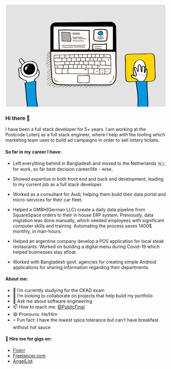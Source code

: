 <p align='center'>
  <img src="https://github.com/shabab477/shabab477/blob/main/web-gif.gif?raw=true" alt="gif of coding in computer"/>
</p>


### Hi there 👋

I have been a full stack developer for 5+ years. I am working at the Postcode Loterij as a full stack engineer, where I help with the tooling which marketing team uses to build ad campaigns in order to sell lottery tickets. 

#### So far in my career I have:

- Left everything behind in Bangladesh and moved to the Netherlands 🇳🇱 for work, so far best decision career/life - wise.

- Showed expertise in both front end and back end development, leading to my current job as a full stack developer.

- Worked as a consultant for Audi, helping them build their data portal and micro-services for their car fleet.

- Helped a GMBH(German LLC) create a daily data pipeline from SquareSpace orders to their in house ERP system. Previously, data migration was done manually, which needed employees with significant computer skills and training. Automating the process saves 1400$ monthly, in man-hours.

- Helped an argentine company develop a POS application for local steak restaurants. Worked on building a digital menu during Covid-19 which helped businesses stay afloat.

- Worked with Bangladesh govt. agencies for creating simple Android applications for sharing information regarding their departments.


#### About me:

- 🔭 I’m currently studying for the CKAD exam
- 👯 I’m looking to collaborate on projects that help build my portfolio
- 💬 Ask me about software engineering
- 📫 How to reach me: [@PublicFinal](https://twitter.com/publicfinal) 
- 😄 Pronouns: He/Him
- ⚡ Fun fact: I have the lowest spice tolerance but can't have breakfast without hot sauce 

#### 👔 Hire me for gigs on:
- [Fiverr](https://www.fiverr.com/shababbkarim)
- [Freelancer.com](https://www.freelancer.com.bd/u/shababbkarim)
- [AngelList](https://angel.co/u/shabab-karim-2)
